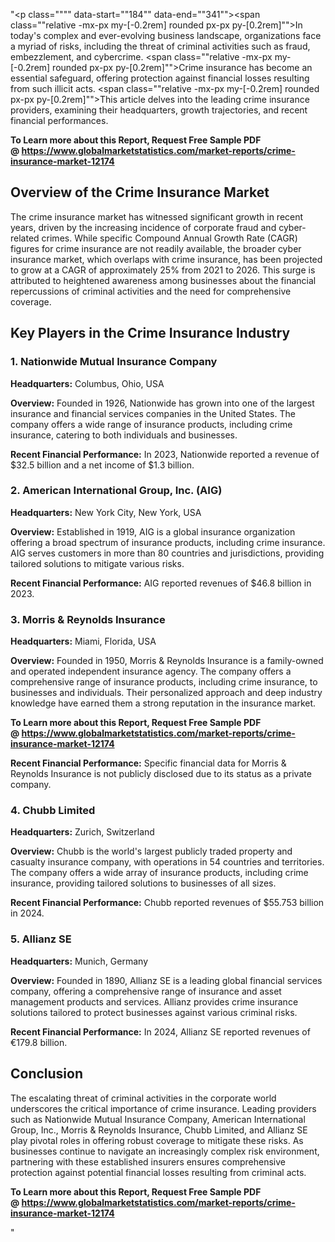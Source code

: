 "<p class="""" data-start=""184"" data-end=""341""><span class=""relative -mx-px my-[-0.2rem] rounded px-px py-[0.2rem]"">In today's complex and ever-evolving business landscape, organizations face a myriad of risks, including the threat of criminal activities such as fraud, embezzlement, and cybercrime.</span> <span class=""relative -mx-px my-[-0.2rem] rounded px-px py-[0.2rem]"">Crime insurance has become an essential safeguard, offering protection against financial losses resulting from such illicit acts.</span> <span class=""relative -mx-px my-[-0.2rem] rounded px-px py-[0.2rem]"">This article delves into the leading crime insurance providers, examining their headquarters, growth trajectories, and recent financial performances.</span></p>
<p class="""" data-start=""184"" data-end=""341""><span class=""relative -mx-px my-[-0.2rem] rounded px-px py-[0.2rem]""><strong>To Learn more about this Report, Request Free Sample PDF @&nbsp;<a href=""https://www.globalmarketstatistics.com/market-reports/crime-insurance-market-12174"">https://www.globalmarketstatistics.com/market-reports/crime-insurance-market-12174</a></strong></span></p>
<h2 class="""" data-start=""343"" data-end=""427""><span class=""relative -mx-px my-[-0.2rem] rounded px-px py-[0.2rem]"">Overview of the Crime Insurance Market</span></h2>
<p class="""" data-start=""429"" data-end=""594""><span class=""relative -mx-px my-[-0.2rem] rounded px-px py-[0.2rem]"">The crime insurance market has witnessed significant growth in recent years, driven by the increasing incidence of corporate fraud and cyber-related crimes.</span> <span class=""relative -mx-px my-[-0.2rem] rounded px-px py-[0.2rem]"">While specific Compound Annual Growth Rate (CAGR) figures for crime insurance are not readily available, the broader cyber insurance market, which overlaps with crime insurance, has been projected to grow at a CAGR of approximately 25% from 2021 to 2026.</span> <span class=""relative -mx-px my-[-0.2rem] rounded px-px py-[0.2rem]"">This surge is attributed to heightened awareness among businesses about the financial repercussions of criminal activities and the need for comprehensive coverage.</span></p>
<h2 class="""" data-start=""596"" data-end=""684""><span class=""relative -mx-px my-[-0.2rem] rounded px-px py-[0.2rem]"">Key Players in the Crime Insurance Industry</span></h2>
<h3 class="""" data-start=""686"" data-end=""778"">1. <span class=""relative -mx-px my-[-0.2rem] rounded px-px py-[0.2rem]"">Nationwide Mutual Insurance Company</span></h3>
<p class="""" data-start=""780"" data-end=""883""><strong data-start=""780"" data-end=""797"">Headquarters:</strong> <span class=""relative -mx-px my-[-0.2rem] rounded px-px py-[0.2rem]"">Columbus, Ohio, USA</span></p>
<p class="""" data-start=""885"" data-end=""1024""><strong data-start=""885"" data-end=""898"">Overview:</strong> <span class=""relative -mx-px my-[-0.2rem] rounded px-px py-[0.2rem]"">Founded in 1926, Nationwide has grown into one of the largest insurance and financial services companies in the United States.</span> <span class=""relative -mx-px my-[-0.2rem] rounded px-px py-[0.2rem]"">The company offers a wide range of insurance products, including crime insurance, catering to both individuals and businesses.</span></p>
<p class="""" data-start=""1026"" data-end=""1185""><strong data-start=""1026"" data-end=""1059"">Recent Financial Performance:</strong> <span class=""relative -mx-px my-[-0.2rem] rounded px-px py-[0.2rem]"">In 2023, Nationwide reported a revenue of $32.5 billion and a net income of $1.3 billion.</span></p>
<h3 class="""" data-start=""1187"" data-end=""1279"">2. <span class=""relative -mx-px my-[-0.2rem] rounded px-px py-[0.2rem]"">American International Group, Inc. (AIG)</span></h3>
<p class="""" data-start=""1281"" data-end=""1384""><strong data-start=""1281"" data-end=""1298"">Headquarters:</strong> <span class=""relative -mx-px my-[-0.2rem] rounded px-px py-[0.2rem]"">New York City, New York, USA</span></p>
<p class="""" data-start=""1386"" data-end=""1525""><strong data-start=""1386"" data-end=""1399"">Overview:</strong> <span class=""relative -mx-px my-[-0.2rem] rounded px-px py-[0.2rem]"">Established in 1919, AIG is a global insurance organization offering a broad spectrum of insurance products, including crime insurance.</span> <span class=""relative -mx-px my-[-0.2rem] rounded px-px py-[0.2rem]"">AIG serves customers in more than 80 countries and jurisdictions, providing tailored solutions to mitigate various risks.</span></p>
<p class="""" data-start=""1527"" data-end=""1686""><strong data-start=""1527"" data-end=""1560"">Recent Financial Performance:</strong> <span class=""relative -mx-px my-[-0.2rem] rounded px-px py-[0.2rem]"">AIG reported revenues of $46.8 billion in 2023.</span></p>
<h3 class="""" data-start=""1688"" data-end=""1780"">3. <span class=""relative -mx-px my-[-0.2rem] rounded px-px py-[0.2rem]"">Morris &amp; Reynolds Insurance</span></h3>
<p class="""" data-start=""1782"" data-end=""1885""><strong data-start=""1782"" data-end=""1799"">Headquarters:</strong> <span class=""relative -mx-px my-[-0.2rem] rounded px-px py-[0.2rem]"">Miami, Florida, USA</span></p>
<p class="""" data-start=""1887"" data-end=""2066""><strong data-start=""1887"" data-end=""1900"">Overview:</strong> <span class=""relative -mx-px my-[-0.2rem] rounded px-px py-[0.2rem]"">Founded in 1950, Morris &amp; Reynolds Insurance is a family-owned and operated independent insurance agency.</span> <span class=""relative -mx-px my-[-0.2rem] rounded px-px py-[0.2rem]"">The company offers a comprehensive range of insurance products, including crime insurance, to businesses and individuals.</span> <span class=""relative -mx-px my-[-0.2rem] rounded px-px py-[0.2rem]"">Their personalized approach and deep industry knowledge have earned them a strong reputation in the insurance market.</span></p>
<p class="""" data-start=""1887"" data-end=""2066""><span class=""relative -mx-px my-[-0.2rem] rounded px-px py-[0.2rem]""><strong>To Learn more about this Report, Request Free Sample PDF @&nbsp;<a href=""https://www.globalmarketstatistics.com/market-reports/crime-insurance-market-12174"">https://www.globalmarketstatistics.com/market-reports/crime-insurance-market-12174</a></strong></span></p>
<p class="""" data-start=""2068"" data-end=""2187""><strong data-start=""2068"" data-end=""2101"">Recent Financial Performance:</strong> <span class=""relative -mx-px my-[-0.2rem] rounded px-px py-[0.2rem]"">Specific financial data for Morris &amp; Reynolds Insurance is not publicly disclosed due to its status as a private company.</span></p>
<h3 class="""" data-start=""2189"" data-end=""2281"">4. <span class=""relative -mx-px my-[-0.2rem] rounded px-px py-[0.2rem]"">Chubb Limited</span></h3>
<p class="""" data-start=""2283"" data-end=""2386""><strong data-start=""2283"" data-end=""2300"">Headquarters:</strong> <span class=""relative -mx-px my-[-0.2rem] rounded px-px py-[0.2rem]"">Zurich, Switzerland</span></p>
<p class="""" data-start=""2388"" data-end=""2527""><strong data-start=""2388"" data-end=""2401"">Overview:</strong> <span class=""relative -mx-px my-[-0.2rem] rounded px-px py-[0.2rem]"">Chubb is the world's largest publicly traded property and casualty insurance company, with operations in 54 countries and territories.</span> <span class=""relative -mx-px my-[-0.2rem] rounded px-px py-[0.2rem]"">The company offers a wide array of insurance products, including crime insurance, providing tailored solutions to businesses of all sizes.</span></p>
<p class="""" data-start=""2529"" data-end=""2688""><strong data-start=""2529"" data-end=""2562"">Recent Financial Performance:</strong> <span class=""relative -mx-px my-[-0.2rem] rounded px-px py-[0.2rem]"">Chubb reported revenues of $55.753 billion in 2024.</span></p>
<h3 class="""" data-start=""2690"" data-end=""2782"">5. <span class=""relative -mx-px my-[-0.2rem] rounded px-px py-[0.2rem]"">Allianz SE</span></h3>
<p class="""" data-start=""2784"" data-end=""2887""><strong data-start=""2784"" data-end=""2801"">Headquarters:</strong> <span class=""relative -mx-px my-[-0.2rem] rounded px-px py-[0.2rem]"">Munich, Germany</span></p>
<p class="""" data-start=""2889"" data-end=""3028""><strong data-start=""2889"" data-end=""2902"">Overview:</strong> <span class=""relative -mx-px my-[-0.2rem] rounded px-px py-[0.2rem]"">Founded in 1890, Allianz SE is a leading global financial services company, offering a comprehensive range of insurance and asset management products and services.</span> <span class=""relative -mx-px my-[-0.2rem] rounded px-px py-[0.2rem]"">Allianz provides crime insurance solutions tailored to protect businesses against various criminal risks.</span></p>
<p class="""" data-start=""3030"" data-end=""3189""><strong data-start=""3030"" data-end=""3063"">Recent Financial Performance:</strong> <span class=""relative -mx-px my-[-0.2rem] rounded px-px py-[0.2rem]"">In 2024, Allianz SE reported revenues of &euro;179.8 billion.</span>&nbsp;</p>
<h2 class="""" data-start=""3191"" data-end=""3279""><span class=""relative -mx-px my-[-0.2rem] rounded px-px py-[0.2rem]"">Conclusion</span></h2>
<p class="""" data-start=""3281"" data-end=""3446""><span class=""relative -mx-px my-[-0.2rem] rounded px-px py-[0.2rem]"">The escalating threat of criminal activities in the corporate world underscores the critical importance of crime insurance.</span> <span class=""relative -mx-px my-[-0.2rem] rounded px-px py-[0.2rem]"">Leading providers such as Nationwide Mutual Insurance Company, American International Group, Inc., Morris &amp; Reynolds Insurance, Chubb Limited, and Allianz SE play pivotal roles in offering robust coverage to mitigate these risks.</span> <span class=""relative -mx-px my-[-0.2rem] rounded px-px py-[0.2rem]"">As businesses continue to navigate an increasingly complex risk environment, partnering with these established insurers ensures comprehensive protection against potential financial losses resulting from criminal acts.</span></p>
<p class="""" data-start=""3281"" data-end=""3446""><span class=""relative -mx-px my-[-0.2rem] rounded px-px py-[0.2rem]""><strong>To Learn more about this Report, Request Free Sample PDF @&nbsp;<a href=""https://www.globalmarketstatistics.com/market-reports/crime-insurance-market-12174"">https://www.globalmarketstatistics.com/market-reports/crime-insurance-market-12174</a></strong></span></p>"
